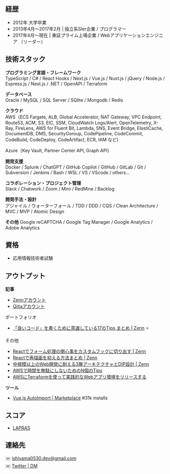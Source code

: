 ## 経歴

- 2012年 大学卒業
- 2013年4月〜2017年2月 | 独立系SIer企業 / プログラマー
- 2017年4月〜現在 | 東証プライム上場企業 / Webアプリケーションエンジニア （リーダー）

## 技術スタック 

**プログラミング言語・フレームワーク**  
TypeScript / C# / React Hooks / Next.js / Vue.js / Nuxt.js / jQuery / Node.js / Express.js / Nest.js / .NET / OpenAPI / Terraform

**データベース**  
Oracle / MySQL / SQL Server / SQlite / Mongodb / Redis

**クラウド**  
AWS（ECS Fargate, ALB, Global Accelerator, NAT Gateway, VPC Endpoint, Route53, ACM, S3, EIC, SSM, CloudWatch Logs/Alert, OpenTelemetry, X-Ray, FireLens, AWS for Fluent Bit, Lambda, SNS, Event Bridge, ElastiCache, DocumentDB, DMS, SecurityGoroup, CodePipeline, CodeCommit, CodeBuild, CodeDeploy, CodeArtifact, ECR, IAM など)  
  
Azure（Key Vault, Partner Center API, Graph API）  

**開発支援**  
Docker / Splunk / ChatGPT / GitHub Copilot / GitHub / GitLab / Git / Subversion / Jenkins / Bash / WSL / VS / VScode / others…

**コラボレーション・プロジェクト管理**  
Slack / Chatwork / Zoom / Miro / RedMine / Backlog

**開発手法・設計**  
アジャイル / ウォーターフォール / TDD / DDD / CQS / Clean Architecture / MVC / MVP / Atomic Design 

**その他**
Google reCAPTCHA / Google Tag Manager / Google Analytics / Adobe Analytics

## 資格

- 応用情報技術者試験

## アウトプット

**記事**  
- [Zennアカウント](https://zenn.dev/ishiyama)
- [Qiitaアカウント](https://qiita.com/ishiyama0530)

ポートフォリオ

- [「良いコード」を書くために意識している17のTips まとめ | Zenn](https://zenn.dev/ishiyama/articles/a0c5a7504b856f) ⭐

その他
- [Reactでフォーム処理の関心事をカスタムフックに切り出す | Zenn](https://zenn.dev/ishiyama/articles/746fc3f8fe78db)
- [Reactで再描画を抑える方法まとめ | Zenn](https://zenn.dev/ishiyama/articles/99aff84e95ef27)
- [中規模以上のWeb開発に耐える3層アーキテクチャとDIP設計 | Zenn](https://zenn.dev/ishiyama/articles/b6d34862abf48c)
- [AWSで時間を無駄にしないためのN個のTips](https://zenn.dev/ishiyama/articles/52458cc583d740)
- [AWSにTerraformを使って実践的なWebアプリ環境をリリースする](https://zenn.dev/ishiyama/articles/d82d4b8a583a79)

**ツール**  

- [Vue.js AutoImport | Marketplace](https://marketplace.visualstudio.com/items?itemName=ishiyama.vue-autoimport) #31k installs


## スコア
- [LAPRAS](https://lapras.com/public/ishiyama)

## 連絡先
✉️ ishiyama0530.dev@gmail.com  
✉️ [Twitter | DM](https://twitter.com/otsukarestful)
